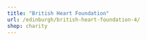 ```yaml
---
title: "British Heart Foundation"
url: /edinburgh/british-heart-foundation-4/
shop: charity
---
```

